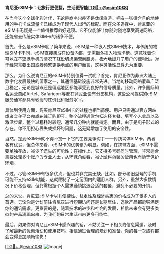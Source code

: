**肯尼亚eSIM卡：让旅行更便捷，生活更智能[[TG💪+ @esim1088](https://t.me/s/esim1088)]**

在当今这个全球化的时代，无论是商务出差还是休闲旅游，拥有一张适合目的地使用的手机卡或流量卡已经成为了现代人出行的标配。而在众多选择中，肯尼亚的eSIM卡无疑是一个值得推荐的好选项。它不仅能够让你随时随地享受高速网络，还能省去传统实体SIM卡的诸多不便。

首先，什么是eSIM卡呢？简单来说，eSIM是一种嵌入式SIM卡技术，与传统的物理SIM卡不同，eSIM直接集成在设备内部，无需额外插入物理卡槽。这意味着你可以在不更换手机的情况下轻松切换运营商服务，极大地提升了用户的便利性。对于经常需要出国或者频繁更换地点的用户而言，这种灵活性显得尤为重要。

那么，为什么说肯尼亚的eSIM卡特别值得一试呢？首先，肯尼亚作为非洲大陆上数字化发展最快的国家之一，其通信基础设施非常先进。当地的移动网络覆盖广泛且稳定，无论是城市还是偏远地区都能享受到良好的信号质量。此外，许多国际知名运营商如Airtel、Safaricom等都在肯尼亚设有分支机构，这些公司提供的eSIM服务通常都具有较高的性价比和服务水平。

具体到使用方面，购买肯尼亚eSIM卡的过程也相当简便。用户只需通过官方网站或者合作平台完成在线订购即可。整个流程通常包括选择套餐、填写个人信息以及激活步骤，整个过程耗时较短，通常几分钟内就能搞定。而且，由于是电子形式的存在，你不用担心丢失或损坏的问题，这无疑增加了使用的安全性。

当然，提到eSIM卡就不得不提一下它的主要竞争对手——传统实体SIM卡。两者各有优劣，但总体来看，eSIM卡的优势更为明显。例如，在携带方面，eSIM不需要单独存放，减少了遗失的可能性；在操作上，它支持多号码同时管理，非常适合需要处理多个账户的专业人士；从环保角度看，减少塑料包装的使用也有助于保护环境。

不过，尽管eSIM卡有很多优点，但也并非完美无缺。比如，部分老旧型号的手机可能不支持eSIM功能，这就限制了一定范围内的适用人群。另外，虽然大多数情况下价格合理，但仍需根据个人需求谨慎挑选合适的套餐，避免不必要的开销。

总的来说，肯尼亚eSIM卡以其便捷性、稳定性及经济实惠的价格成为了很多人的首选。无论你是计划前往肯尼亚进行短期访问还是长期居住，这款产品都能够满足你的通讯需求。更重要的是，随着技术的进步和社会的发展，相信未来会有更多类似的产品涌现出来，为我们的日常生活带来更多可能性。

最后，如果你对肯尼亚eSIM卡感兴趣的话，不妨关注一下相关的信息渠道，及时了解最新的优惠活动和使用技巧。相信通过合理的规划和准备，你的每一次旅程都会变得更加顺畅愉快！

[[TG💪+ @esim1088](https://t.me/s/esim1088) ![Image](https://i.postimg.cc/4NQfJmqS/Snipaste-2025-05-13-00-14-12.png)]
